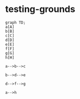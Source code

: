 # testing-grounds

```mermaid
graph TD;
a[A]
b[B]
c[C]
d[D]
e[E]
f[F]
g[G]
h[H]

a-->b-->c

b-->d-->e

d-->f-->g

a-->h


```
